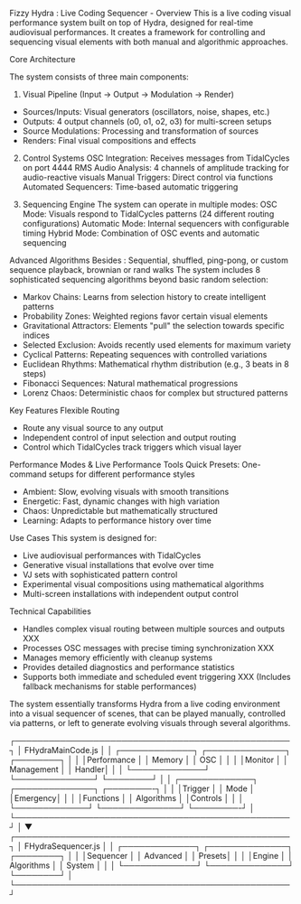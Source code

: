 Fizzy Hydra : Live Coding Sequencer - Overview
This is a live coding visual performance system built on top of Hydra, designed for real-time audiovisual performances.
It creates a framework for controlling and sequencing visual elements with both manual and algorithmic approaches.

Core Architecture

The system consists of three main components:
1. Visual Pipeline (Input → Output → Modulation → Render)
- Sources/Inputs: Visual generators (oscillators, noise, shapes, etc.)
- Outputs: 4 output channels (o0, o1, o2, o3) for multi-screen setups
- Source Modulations: Processing and transformation of sources
- Renders: Final visual compositions and effects

2. Control Systems
OSC Integration: Receives messages from TidalCycles on port 4444
RMS Audio Analysis: 4 channels of amplitude tracking for audio-reactive visuals
Manual Triggers: Direct control via functions
Automated Sequencers: Time-based automatic triggering

3. Sequencing Engine
The system can operate in multiple modes:
OSC Mode: Visuals respond to TidalCycles patterns (24 different routing configurations)
Automatic Mode: Internal sequencers with configurable timing
Hybrid Mode: Combination of OSC events and automatic sequencing

Advanced Algorithms
Besides : Sequential, shuffled, ping-pong, or custom sequence playback, brownian or rand walks
The system includes 8 sophisticated sequencing algorithms beyond basic random selection:
- Markov Chains: Learns from selection history to create intelligent patterns
- Probability Zones: Weighted regions favor certain visual elements
- Gravitational Attractors: Elements "pull" the selection towards specific indices
- Selected Exclusion: Avoids recently used elements for maximum variety
- Cyclical Patterns: Repeating sequences with controlled variations
- Euclidean Rhythms: Mathematical rhythm distribution (e.g., 3 beats in 8 steps)
- Fibonacci Sequences: Natural mathematical progressions
- Lorenz Chaos: Deterministic chaos for complex but structured patterns

Key Features
Flexible Routing
- Route any visual source to any output
- Independent control of input selection and output routing
- Control which TidalCycles track triggers which visual layer

Performance Modes & Live Performance Tools
Quick Presets: One-command setups for different performance styles
- Ambient: Slow, evolving visuals with smooth transitions
- Energetic: Fast, dynamic changes with high variation
- Chaos: Unpredictable but mathematically structured
- Learning: Adapts to performance history over time

Use Cases
This system is designed for:
- Live audiovisual performances with TidalCycles
- Generative visual installations that evolve over time
- VJ sets with sophisticated pattern control
- Experimental visual compositions using mathematical algorithms
- Multi-screen installations with independent output control

Technical Capabilities
- Handles complex visual routing between multiple sources and outputs XXX
- Processes OSC messages with precise timing synchronization XXX
- Manages memory efficiently with cleanup systems
- Provides detailed diagnostics and performance statistics
- Supports both immediate and scheduled event triggering XXX
(Includes fallback mechanisms for stable performances)

The system essentially transforms Hydra from a live coding environment into a visual sequencer of scenes,
that can be played manually, controlled via patterns, or left to generate evolving visuals through several algorithms.

┌─────────────────────────────────────────────────┐
│                 FHydraMainCode.js               │
│  ┌─────────────┐  ┌──────────────┐  ┌────────┐  │
│  │Performance  │  │ Memory       │  │ OSC    │  │
│  │Monitor      │  │ Management   │  │ Handler│  │
│  └─────────────┘  └──────────────┘  └────────┘  │
│  ┌─────────────┐  ┌──────────────┐  ┌────────-┐ │
│  │Trigger      │  │ Mode         │  │Emergency│ │
│  │Functions    │  │ Algorithms   │  │Controls │ │
│  └─────────────┘  └──────────────┘  └────────-┘ │
└─────────────────────────────────────────────────┘
                          │
                          ▼
┌─────────────────────────────────────────────────┐
│               FHydraSequencer.js                │
│  ┌─────────────┐  ┌──────────────┐  ┌────────┐  │
│  │Sequencer    │  │ Advanced     │  │ Presets│  │
│  │Engine       │  │ Algorithms   │  │ System │  │
│  └─────────────┘  └──────────────┘  └────────┘  │
└─────────────────────────────────────────────────┘

